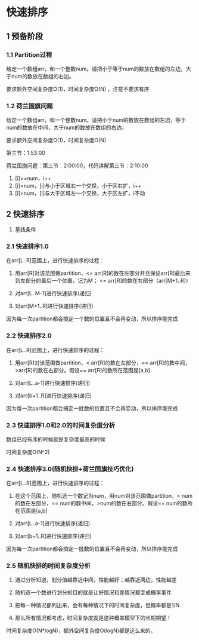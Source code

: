 # 快速排序

## 1 预备阶段

### 1.1 Partition过程

给定一个数组arr，和一个整数num。请把小于等于num的数放在数组的左边，大于num的数放在数组的右边。

要求额外空间复杂度O(1)，时间复杂度O(N) ，注意不要求有序

### 1.2 荷兰国旗问题

给定一个数组arr，和一个整数num。请把小于num的数放在数组的左边，等于num的数放在中间，大于num的数放在数组的右边。

要求额外空间复杂度O(1)，时间复杂度O(N) 



第三节：1:53:00 

荷兰国旗问题：第三节：2:00:00，代码讲解第三节：2:10:00

1. [i]==num，i++
2. [i]<num，[i]与小于区域右一个交换，小于区右扩，i++
3. [i]>num，[i]与大于区域左一个交换，大于区左扩，i不动

## 2 快速排序

1. 基线条件

### 2.1 快速排序1.0

在arr[L..R]范围上，进行快速排序的过程：

1. 用arr[R]对该范围做partition，<= arr[R]的数在左部分并且保证arr[R]最后来到左部分的最后一个位置，记为M； <= arr[R]的数在右部分（arr[M+1..R]）

2. 对arr[L..M-1]进行快速排序(递归)

3. 对arr[M+1..R]进行快速排序(递归)

因为每一次partition都会搞定一个数的位置且不会再变动，所以排序能完成

### 2.2 快速排序2.0

在arr[L..R]范围上，进行快速排序的过程：

1. 用arr[R]对该范围做partition，< arr[R]的数在左部分，== arr[R]的数中间，>arr[R]的数在右部分。假设== arr[R]的数所在范围是[a,b]

2. 对arr[L..a-1]进行快速排序(递归)

3. 对arr[b+1..R]进行快速排序(递归)

因为每一次partition都会搞定一批数的位置且不会再变动，所以排序能完成

### 2.3 快速排序1.0和2.0的时间复杂度分析

数组已经有序的时候就是复杂度最高的时候

时间复杂度O(N^2)

### 2.4 快速排序3.0(随机快排+荷兰国旗技巧优化)

在arr[L..R]范围上，进行快速排序的过程：

1. 在这个范围上，随机选一个数记为num，用num对该范围做partition，< num的数在左部分，== num的数中间，>num的数在右部分。假设== num的数所在范围是[a,b]

2. 对arr[L..a-1]进行快速排序(递归)

3. 对arr[b+1..R]进行快速排序(递归)

因为每一次partition都会搞定一批数的位置且不会再变动，所以排序能完成

### 2.5 随机快排的时间复杂度分析

1. 通过分析知道，划分值越靠近中间，性能越好；越靠近两边，性能越差

2. 随机选一个数进行划分的目的就是让好情况和差情况都变成概率事件

3. 把每一种情况都列出来，会有每种情况下的时间复杂度，但概率都是1/N

4. 那么所有情况都考虑，时间复杂度就是这种概率模型下的长期期望！

时间复杂度O(N*logN)，额外空间复杂度O(logN)都是这么来的。